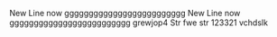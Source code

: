 New Line now ggggggggggggggggggggggggg
New Line now ggggggggggggggggggggggggg
grewjop4 Str fwe str 
123321
vchdslk
